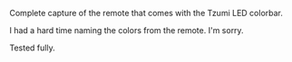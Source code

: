 Complete capture of the remote that comes with the Tzumi LED colorbar.  

I had a hard time naming the colors from the remote. I'm sorry.

Tested fully.
